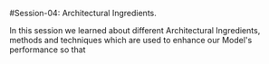 #Session-04: Architectural Ingredients. 

In this session we learned about different Architectural Ingredients, methods and techniques which are used to enhance our Model's performance so that

